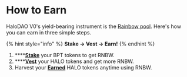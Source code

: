 # How to Earn

HaloDAO V0's yield-bearing instrument is the [Rainbow pool](how-to-vest-dessert-pool/). Here's how you can earn in three simple steps.   

{% hint style="info" %}
**Stake → Vest → Earn!**
{% endhint %}

1. \*\*\*\*[**Stake**](how-to-farm.md) your BPT tokens to get RNBW. 
2. \*\*\*\*[**Vest**](how-to-vest-dessert-pool/) your HALO tokens and get more RNBW.
3. Harvest your [**Earned**](how-to-vest-dessert-pool/how-to-claim-harvest.md) HALO tokens anytime using RNBW.  

